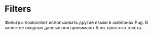 # Filters
Фильтры позволяют использовать другие языки в шаблонах Pug. В качестве входных данных они принимают блок простого текста.
